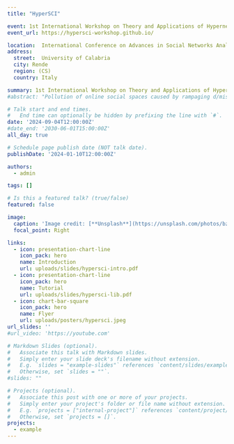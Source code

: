 ```yaml
---
title: "HyperSCI"

event: 1st International Workshop on Theory and Applications of Hypernetwork Science"
event_url: https://hypersci-workshop.github.io/

location:  International Conference on Advances in Social Networks Analysis and Mining (ASONAM)
address:
  street:  University of Calabria
  city: Rende
  region: (CS)
  country: Italy

summary: 1st International Workshop on Theory and Applications of Hypernetwork Science"
#abstract: "Pollution of online social spaces caused by rampaging d/misinformation is a growing societal concern. To tackle these issues, it is crucial to describe and understand group behaviors on online social platforms. In this presentation, we will go through novel methods and techniques to study groups and their temporal evolution, with applications to debates on social media. We will focus on hypergraphs — models that can encode larger-than-binary interactions — and graph communities — clusters extracted from network data — and highlight the nuances these structures bring to research on digital social dynamics."

# Talk start and end times.
#   End time can optionally be hidden by prefixing the line with `#`.
date: '2024-09-04T12:00:00Z'
#date_end: '2030-06-01T15:00:00Z'
all_day: true

# Schedule page publish date (NOT talk date).
publishDate: '2024-01-10T12:00:00Z'

authors:
  - admin

tags: []

# Is this a featured talk? (true/false)
featured: false

image:
  caption: 'Image credit: [**Unsplash**](https://unsplash.com/photos/bzdhc5b3Bxs)'
  focal_point: Right

links:
  - icon: presentation-chart-line
    icon_pack: hero
    name: Introduction
    url: uploads/slides/hypersci-intro.pdf
  - icon: presentation-chart-line
    icon_pack: hero
    name: Tutorial
    url: uploads/slides/hypersci-lib.pdf
  - icon: chart-bar-square
    icon_pack: hero
    name: Flyer
    url: uploads/posters/hypersci.jpeg
url_slides: ''
#url_video: 'https://youtube.com'

# Markdown Slides (optional).
#   Associate this talk with Markdown slides.
#   Simply enter your slide deck's filename without extension.
#   E.g. `slides = "example-slides"` references `content/slides/example-slides.md`.
#   Otherwise, set `slides = ""`.
#slides: ""

# Projects (optional).
#   Associate this post with one or more of your projects.
#   Simply enter your project's folder or file name without extension.
#   E.g. `projects = ["internal-project"]` references `content/project/deep-learning/index.md`.
#   Otherwise, set `projects = []`.
projects:
  - example
---
```

